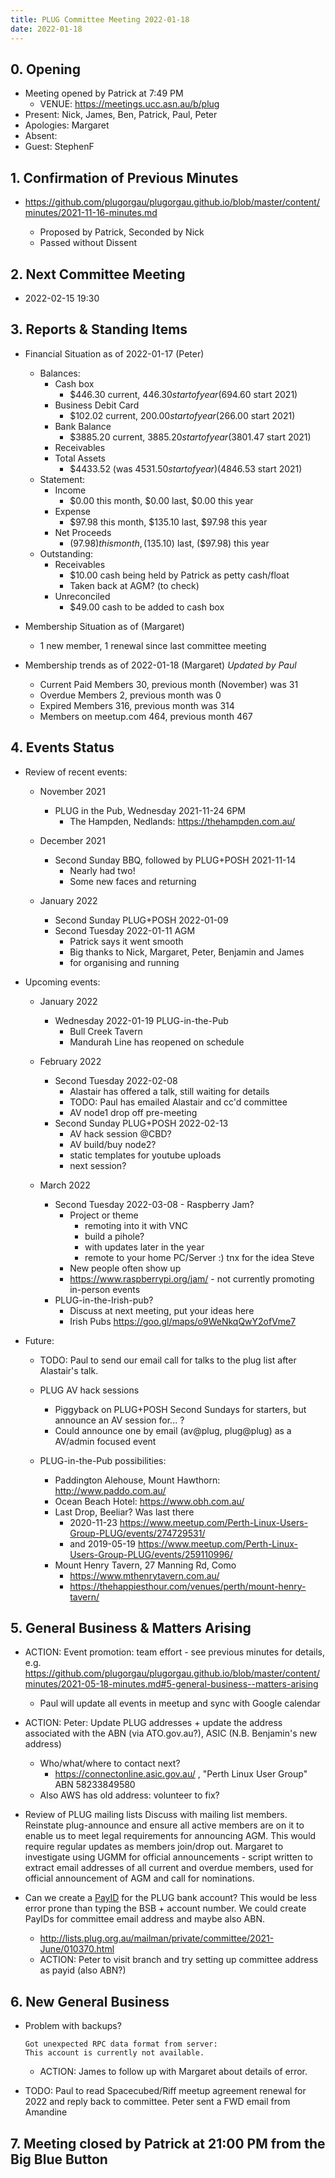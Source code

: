 ```yaml
---
title: PLUG Committee Meeting 2022-01-18
date: 2022-01-18
---
```


## 0. Opening
* Meeting opened by Patrick at 7:49 PM
  * VENUE: https://meetings.ucc.asn.au/b/plug
* Present: Nick, James, Ben, Patrick, Paul, Peter
* Apologies: Margaret
* Absent:
* Guest: StephenF

## 1. Confirmation of Previous Minutes
* https://github.com/plugorgau/plugorgau.github.io/blob/master/content/minutes/2021-11-16-minutes.md

  * Proposed by Patrick, Seconded by Nick
  * Passed without Dissent

## 2. Next Committee Meeting
* 2022-02-15 19:30
   
## 3. Reports & Standing Items
* Financial Situation as of 2022-01-17 (Peter)
  * Balances:
    * Cash box
      * $446.30 current, $446.30 start of year ($694.60 start 2021)
    * Business Debit Card
      * $102.02 current, $200.00 start of year ($266.00 start 2021)
    * Bank Balance
      * $3885.20 current, $3885.20 start of year ($3801.47 start 2021)
    * Receivables
    * Total Assets
      * $4433.52 (was $4531.50 start of year) ($4846.53 start 2021)
  * Statement:
    * Income
      * $0.00 this month, $0.00 last, $0.00 this year
    * Expense
      * $97.98 this month, $135.10 last, $97.98 this year
    * Net Proceeds
      * ($97.98) this month, ($135.10) last, ($97.98) this year
  * Outstanding:
      * Receivables
        * $10.00 cash being held by Patrick as petty cash/float
        * Taken back at AGM? (to check)
      * Unreconciled
        * $49.00 cash to be added to cash box

* Membership Situation as of (Margaret)
  - 1 new member, 1 renewal since last committee meeting

* Membership trends as of 2022-01-18 (Margaret) *Updated by Paul*
  - Current Paid Members 30, previous month (November) was 31
  - Overdue Members 2, previous month was 0
  - Expired Members 316, previous month was 314
  - Members on meetup.com 464, previous month 467

## 4. Events Status
* Review of recent events:
  * November 2021
    * PLUG in the Pub, Wednesday 2021-11-24 6PM
      * The Hampden, Nedlands: https://thehampden.com.au/

  * December 2021
    * Second Sunday BBQ, followed by PLUG+POSH 2021-11-14
      * Nearly had two!
      * Some new faces and returning

  * January 2022
    * Second Sunday PLUG+POSH 2022-01-09
    * Second Tuesday 2022-01-11 AGM
        * Patrick says it went smooth
        * Big thanks to Nick, Margaret, Peter, Benjamin and James
        * for organising and running

* Upcoming events:
  * January 2022
    * Wednesday 2022-01-19 PLUG-in-the-Pub
      * Bull Creek Tavern 
      * Mandurah Line has reopened on schedule

  * February 2022
    * Second Tuesday 2022-02-08
      * Alastair has offered a talk, still waiting for details
      * TODO: Paul has emailed Alastair and cc'd committee
      * AV node1 drop off pre-meeting
    * Second Sunday PLUG+POSH 2022-02-13
      * AV hack session @CBD?
      * AV build/buy node2?
      * static templates for youtube uploads
      * next session?

  * March 2022
    * Second Tuesday 2022-03-08 - Raspberry Jam?
      * Project or theme
        * remoting into it with VNC
        * build a pihole?
        * with updates later in the year
        * remote to your home PC/Server :) tnx for the idea Steve
      * New people often show up
      * https://www.raspberrypi.org/jam/ - not currently promoting in-person events
    * PLUG-in-the-Irish-pub?
        * Discuss at next meeting, put your ideas here
         * Irish Pubs https://goo.gl/maps/o9WeNkqQwY2ofVme7

        
* Future:
  * TODO: Paul to send our email call for talks to the plug list after Alastair's talk.
  * PLUG AV hack sessions
    * Piggyback on PLUG+POSH Second Sundays for starters, but announce an AV session for... ?
    * Could announce one by email (av@plug, plug@plug) as a AV/admin focused event

  * PLUG-in-the-Pub possibilities:
    * Paddington Alehouse, Mount Hawthorn: http://www.paddo.com.au/
    * Ocean Beach Hotel: https://www.obh.com.au/
    * Last Drop, Beeliar? Was last there
      * 2020-11-23 https://www.meetup.com/Perth-Linux-Users-Group-PLUG/events/274729531/ 
      * and 2019-05-19 https://www.meetup.com/Perth-Linux-Users-Group-PLUG/events/259110996/
    * Mount Henry Tavern, 27 Manning Rd, Como
      * https://www.mthenrytavern.com.au/
      * https://thehappiesthour.com/venues/perth/mount-henry-tavern/

## 5. General Business & Matters Arising
* ACTION: Event promotion: team effort - see previous minutes for details, e.g. https://github.com/plugorgau/plugorgau.github.io/blob/master/content/minutes/2021-05-18-minutes.md#5-general-business--matters-arising
  * Paul will update all events in meetup and sync with Google calendar

* ACTION: Peter: Update PLUG addresses + update the address associated with the ABN (via ATO.gov.au?), ASIC (N.B. Benjamin's new address)
  * Who/what/where to contact next?
    * https://connectonline.asic.gov.au/ , "Perth Linux User Group" ABN 58233849580
  * Also AWS has old address: volunteer to fix?

* Review of PLUG mailing lists Discuss with mailing list members. Reinstate plug-announce and ensure all active members are on it to enable us to meet legal requirements for announcing AGM. This would require regular updates as members join/drop out. Margaret to investigate using UGMM for official announcements - script written to extract email addresses of all current and overdue members, used for official announcement of AGM and call for nominations.
 
* Can we create a [PayID](https://payid.com.au/) for the PLUG bank account? This would be less error prone than typing the BSB + account number. We could create PayIDs for committee email address and maybe also ABN.
    * http://lists.plug.org.au/mailman/private/committee/2021-June/010370.html
    * ACTION: Peter to visit branch and try setting up committee address as payid (also ABN?)

## 6. New General Business

* Problem with backups?
  ```
  Got unexpected RPC data format from server:
  This account is currently not available.
  ```
  * ACTION: James to follow up with Margaret about details of error.

* TODO: Paul to read Spacecubed/Riff meetup agreement renewal for 2022
    and reply back to committee. Peter sent a FWD email from Amandine

## 7. Meeting closed by Patrick at 21:00 PM from the Big Blue Button